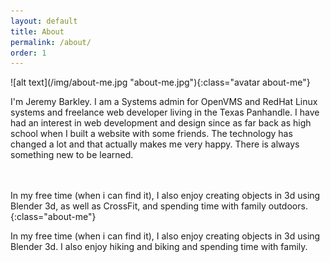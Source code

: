 ```yaml
---
layout: default
title: About
permalink: /about/
order: 1
---
```

<div class="jumbotron" markdown="1">
![alt text](/img/about-me.jpg "about-me.jpg"){:class="avatar about-me"}

</div>
<div class="container" markdown="1">

I'm Jeremy Barkley. I am a Systems admin for OpenVMS and RedHat Linux systems and freelance web developer living in the Texas Panhandle. I have had an interest in web development and design since as far back as high school when I built a website with some friends. The technology has changed a lot and that actually makes me very happy. There is always something new to be learned.

<br><br>In my free time (when i can find it), I also enjoy creating objects in 3d using Blender 3d, as well as CrossFit, and spending time with family outdoors.
{:class="about-me"}



In my free time (when i can find it), I also enjoy creating objects in 3d using Blender 3d. I also enjoy hiking and biking and spending time with family.
